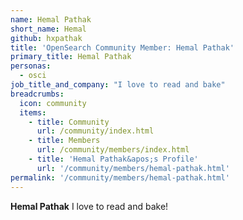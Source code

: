```yaml
---
name: Hemal Pathak
short_name: Hemal
github: hxpathak
title: 'OpenSearch Community Member: Hemal Pathak'
primary_title: Hemal Pathak
personas:
  - osci
job_title_and_company: "I love to read and bake"
breadcrumbs:
  icon: community
  items:
    - title: Community
      url: /community/index.html
    - title: Members
      url: /community/members/index.html
    - title: 'Hemal Pathak&apos;s Profile'
      url: '/community/members/hemal-pathak.html'
permalink: '/community/members/hemal-pathak.html'
---
```


**Hemal Pathak** I love to read and bake!
